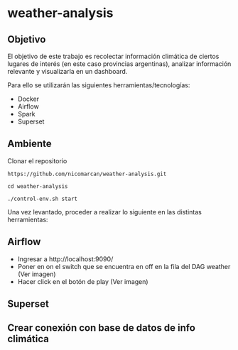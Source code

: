 # weather-analysis

## Objetivo

El objetivo de este trabajo es recolectar información climática de ciertos lugares de interés (en este caso provincias argentinas), 
analizar información relevante y visualizarla en un dashboard.

Para ello se utilizarán las siguientes herramientas/tecnologías:
- Docker
- Airflow
- Spark
- Superset


## Ambiente

Clonar el repositorio

```shell
https://github.com/nicomarcan/weather-analysis.git

cd weather-analysis

./control-env.sh start
```
Una vez levantado, proceder a realizar lo siguiente en las distintas herramientas:

## Airflow

- Ingresar a http://localhost:9090/ 
- Poner en on el switch que se encuentra en off en la fila del DAG weather (Ver imagen)
- Hacer click en el botón de play (Ver imagen)






## Superset



## Crear conexión con base de datos de info climática

~~~

~~~


